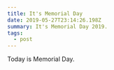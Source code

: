 ```yaml
---
title: It's Memorial Day
date: 2019-05-27T23:14:26.198Z
summary: It's Memorial Day 2019.
tags:
  - post
---
```

Today is Memorial Day.
